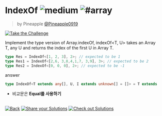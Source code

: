 <!--info-header-start--><h1>IndexOf <img src="https://img.shields.io/badge/-medium-d9901a" alt="medium"/> <img src="https://img.shields.io/badge/-%23array-999" alt="#array"/></h1><blockquote><p>by Pineapple <a href="https://github.com/Pineapple0919" target="_blank">@Pineapple0919</a></p></blockquote><p><a href="https://tsch.js.org/5153/play" target="_blank"><img src="https://img.shields.io/badge/-Take%20the%20Challenge-3178c6?logo=typescript&logoColor=white" alt="Take the Challenge"/></a> </p><!--info-header-end-->

Implement the type version of Array.indexOf, indexOf<T, U> takes an Array T, any U and returns the index of the first U in Array T.

```ts
type Res = IndexOf<[1, 2, 3], 2>; // expected to be 1
type Res1 = IndexOf<[2,6, 3,8,4,1,7, 3,9], 3>; // expected to be 2
type Res2 = IndexOf<[0, 0, 0], 2>; // expected to be -1
```
answer
```ts
type IndexOf<T extends any[], U, I extends unknown[] = []> = T extends [infer A1, ...infer A2] ? Equal<A1, U> extends true ? I["length"] : IndexOf<A2, U, [...I, 0]> : -1;
```
- 비교문은 **Equal를 사용하기**


<!--info-footer-start--><br><a href="../../README.md" target="_blank"><img src="https://img.shields.io/badge/-Back-grey" alt="Back"/></a> <a href="https://tsch.js.org/5153/answer" target="_blank"><img src="https://img.shields.io/badge/-Share%20your%20Solutions-teal" alt="Share your Solutions"/></a> <a href="https://tsch.js.org/5153/solutions" target="_blank"><img src="https://img.shields.io/badge/-Check%20out%20Solutions-de5a77?logo=awesome-lists&logoColor=white" alt="Check out Solutions"/></a> <!--info-footer-end-->
